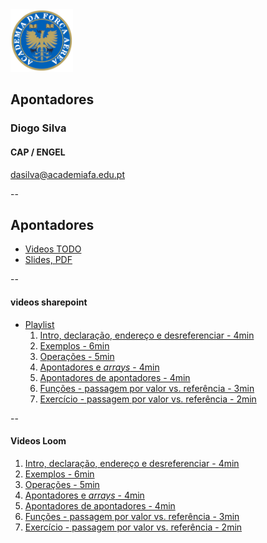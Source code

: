 <img src="img/afa.png" height="100">


## Apontadores

### Diogo Silva
####  CAP / ENGEL
dasilva@academiafa.edu.pt

<!-- .slide: data-background="Cornsilk" id="pointer" -->

--

## Apontadores


- [Videos TODO](#/pointer_videos)
- [Slides, PDF](pdf/08_pointers.pptx.pdf)

--

<!-- .slide: id="pointer_videos"-->

#### videos sharepoint

- [Playlist](https://academiafaedupt-my.sharepoint.com/:l:/g/personal/dasilva_academiafa_edu_pt/FAAMMQqT0FdPlwbeZIV1jB0BG9Jnq18IlAPMsSWfpYGYYg?e=fQHztc)
  1. [Intro, declaração, endereço e desreferenciar - 4min](https://academiafaedupt.sharepoint.com/:v:/s/PROG2223Spring/Eco8bQHDApFEjWrpb_V3zS4BqoZnurU5TbifgTKNpMZ7YQ?e=fr5JMs)
  2. [Exemplos - 6min](https://academiafaedupt.sharepoint.com/:v:/s/PROG2223Spring/EYCJ_7iig71OkyHH4W2IP-YBqMjtelkSMVPVaJ6duFSCjQ?e=hTMwZr)
  3. [Operações - 5min](https://academiafaedupt.sharepoint.com/:v:/s/PROG2223Spring/ESlM0vQcOe5OuBmCGXTB5EwB7LODp4BvSsnSfLVxlovg6A?e=faxdJ6)
  4. [Apontadores e _arrays_ - 4min](https://academiafaedupt.sharepoint.com/:v:/s/PROG2223Spring/Ef9Ilw0e1YdPs4FhHnM_IT4BBaDox1ogY5qSrhPKx9MFSA?e=RjczwN)
  5. [Apontadores de apontadores - 4min](https://academiafaedupt.sharepoint.com/:v:/s/PROG2223Spring/EZl17sL3w39GqRhWRQsrI2YBKzAU-sqtiZhDTodu1JhrPA?e=deQeO5)
  6. [Funções - passagem por valor vs. referência - 3min](https://academiafaedupt.sharepoint.com/:v:/s/PROG2223Spring/EYEbfIMPrtZHiyOhHfBkZGoBw16bCdrw5ToadbufHB7buw?e=S0kBEt)
  7. [Exercício - passagem por valor vs. referência - 2min](https://academiafaedupt.sharepoint.com/:v:/s/PROG2223Spring/EWPt94J0dFdNpB7XGz33uS4Bu40iOg_vT924r-OVX_g-AQ?e=o3WfTd)

--

<!-- .slide: data-visibility="hidden"-->

#### Videos Loom

1. [Intro, declaração, endereço e desreferenciar - 4min](https://www.loom.com/share/637504006dd44b679cc9340ead5f07e7)
2. [Exemplos - 6min](https://www.loom.com/share/a11e3238c9a7434a8f70df8324572f52)
3. [Operações - 5min](https://www.loom.com/share/6f8dd8ef744a458bb3a53d9be907598b)
4. [Apontadores e _arrays_ - 4min](https://www.loom.com/share/cfe237b27168414aaaefac3fd0d0a574)
5. [Apontadores de apontadores - 4min](https://www.loom.com/share/ce0ebf11069f4881890057a919dce182)
6. [Funções - passagem por valor vs. referência - 3min](https://www.loom.com/share/ba92de73d5e9466eb4272e0cd26e7512)
7. [Exercício - passagem por valor vs. referência - 2min](https://www.loom.com/share/ba92de73d5e9466eb4272e0cd26e7512) 